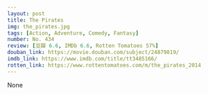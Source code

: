 ```yaml
---
layout: post 
title: The Pirates
img: the_pirates.jpg
tags: [Action, Adventure, Comedy, Fantasy]
number: No. 434
review: [豆瓣 6.6, IMDb 6.6, Rotten Tomatoes 57%]
douban_link: https://movie.douban.com/subject/24879819/
imdb_link: https://www.imdb.com/title/tt3485166/
rotten_link: https://www.rottentomatoes.com/m/the_pirates_2014
---
```


None